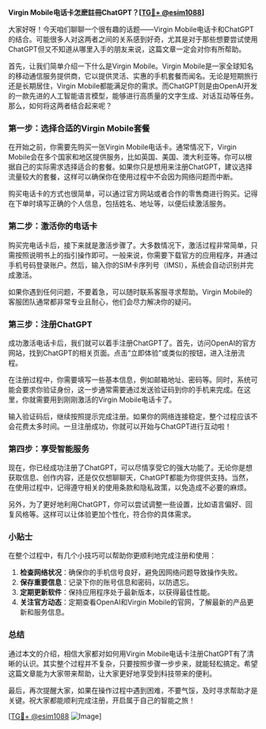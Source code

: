 **Virgin Mobile电话卡怎麽註冊ChatGPT？[[TG💪+ @esim1088](https://t.me/s/esim1088)]**

大家好呀！今天咱们聊聊一个很有趣的话题——Virgin Mobile电话卡和ChatGPT的结合。可能很多人对这两者之间的关系感到好奇，尤其是对于那些想要尝试使用ChatGPT但又不知道从哪里入手的朋友来说，这篇文章一定会对你有所帮助。

首先，让我们简单介绍一下什么是Virgin Mobile。Virgin Mobile是一家全球知名的移动通信服务提供商，它以提供灵活、实惠的手机套餐而闻名。无论是短期旅行还是长期居住，Virgin Mobile都能满足你的需求。而ChatGPT则是由OpenAI开发的一款先进的人工智能语言模型，能够进行高质量的文字生成、对话互动等任务。那么，如何将这两者结合起来呢？

### **第一步：选择合适的Virgin Mobile套餐**
在开始之前，你需要先购买一张Virgin Mobile电话卡。通常情况下，Virgin Mobile会在多个国家和地区提供服务，比如英国、美国、澳大利亚等。你可以根据自己的实际需求选择适合的套餐。如果你只是想用来注册ChatGPT，建议选择流量较大的套餐，这样可以确保你在使用过程中不会因为网络问题而中断。

购买电话卡的方式也很简单，可以通过官方网站或者合作的零售商进行购买。记得在下单时填写正确的个人信息，包括姓名、地址等，以便后续激活服务。

### **第二步：激活你的电话卡**
购买完电话卡后，接下来就是激活步骤了。大多数情况下，激活过程非常简单，只需按照说明书上的指引操作即可。一般来说，你需要下载官方的应用程序，并通过手机号码登录账户。然后，输入你的SIM卡序列号（IMSI），系统会自动识别并完成激活。

如果你遇到任何问题，不要着急，可以随时联系客服寻求帮助。Virgin Mobile的客服团队通常都非常专业且耐心，他们会尽力解决你的疑问。

### **第三步：注册ChatGPT**
成功激活电话卡后，我们就可以着手注册ChatGPT了。首先，访问OpenAI的官方网站，找到ChatGPT的相关页面。点击“立即体验”或类似的按钮，进入注册流程。

在注册过程中，你需要填写一些基本信息，例如邮箱地址、密码等。同时，系统可能会要求你验证身份，这一步通常需要通过发送验证码到你的手机来完成。在这里，你就需要用到刚刚激活的Virgin Mobile电话卡了。

输入验证码后，继续按照提示完成注册。如果你的网络连接稳定，整个过程应该不会花费太多时间。一旦注册成功，你就可以开始与ChatGPT进行互动啦！

### **第四步：享受智能服务**
现在，你已经成功注册了ChatGPT，可以尽情享受它的强大功能了。无论你是想获取信息、创作内容，还是仅仅想聊聊天，ChatGPT都能为你提供支持。当然，在使用过程中，记得遵守相关的使用条款和隐私政策，以免造成不必要的麻烦。

另外，为了更好地利用ChatGPT，你可以尝试调整一些设置，比如语言偏好、回复风格等。这样可以让体验更加个性化，符合你的具体需求。

### **小贴士**
在整个过程中，有几个小技巧可以帮助你更顺利地完成注册和使用：

1. **检查网络状况**：确保你的手机信号良好，避免因网络问题导致操作失败。
2. **保存重要信息**：记录下你的账号信息和密码，以防遗忘。
3. **定期更新软件**：保持应用程序处于最新版本，以获得最佳性能。
4. **关注官方动态**：定期查看OpenAI和Virgin Mobile的官网，了解最新的产品更新和服务信息。

### **总结**
通过本文的介绍，相信大家都对如何用Virgin Mobile电话卡注册ChatGPT有了清晰的认识。其实整个过程并不复杂，只要按照步骤一步步来，就能轻松搞定。希望这篇文章能为大家带来帮助，让大家更好地享受到科技带来的便利。

最后，再次提醒大家，如果在操作过程中遇到困难，不要气馁，及时寻求帮助才是关键。祝大家都能顺利完成注册，开启属于自己的智能之旅！

[[TG💪+ @esim1088](https://t.me/s/esim1088) ![Image](https://i.postimg.cc/4NQfJmqS/Snipaste-2025-05-13-00-14-12.png)]